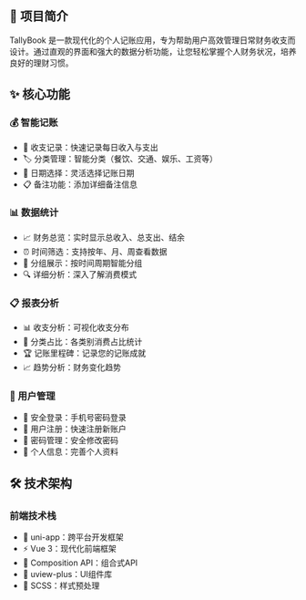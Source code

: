 ## 🎯 项目简介

TallyBook 是一款现代化的个人记账应用，专为帮助用户高效管理日常财务收支而设计。通过直观的界面和强大的数据分析功能，让您轻松掌握个人财务状况，培养良好的理财习惯。

## ✨ 核心功能

### 💰 智能记账
- 📝 收支记录：快速记录每日收入与支出
- 🏷️ 分类管理：智能分类（餐饮、交通、娱乐、工资等）
- 📅 日期选择：灵活选择记账日期
- 📋 备注功能：添加详细备注信息

### 📊 数据统计
- 📈 财务总览：实时显示总收入、总支出、结余
- ⏰ 时间筛选：支持按年、月、周查看数据
- 📑 分组展示：按时间周期智能分组
- 🔍 详细分析：深入了解消费模式

### 📋 报表分析
- 📊 收支分析：可视化收支分布
- 🎯 分类占比：各类别消费占比统计
- 🏆 记账里程碑：记录您的记账成就
- 📈 趋势分析：财务变化趋势

### 👤 用户管理
- 🔐 安全登录：手机号密码登录
- 📝 用户注册：快速注册新账户
- 🔑 密码管理：安全修改密码
- 👤 个人信息：完善个人资料

## 🛠️ 技术架构

### 前端技术栈
- 🚀 uni-app：跨平台开发框架
- ⚡ Vue 3：现代化前端框架
- 🎨 Composition API：组合式API
- 🎯 uview-plus：UI组件库
- 💅 SCSS：样式预处理
